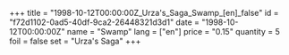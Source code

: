 +++
title = "1998-10-12T00:00:00Z_Urza's_Saga_Swamp_[en]_false"
id = "f72d1102-0ad5-40df-9ca2-26448321d3d1"
date = "1998-10-12T00:00:00Z"
name = "Swamp"
lang = ["en"]
price = "0.15"
quantity = 5
foil = false
set = "Urza's Saga"
+++
